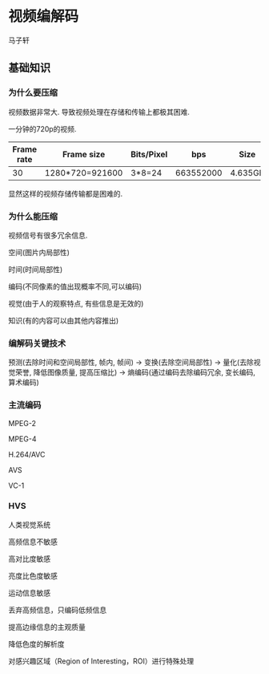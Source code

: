 # 视频编解码

马子轩

## 基础知识

### 为什么要压缩

视频数据非常大. 导致视频处理在存储和传输上都极其困难.

一分钟的720p的视频.

| Frame rate | Frame size      | Bits/Pixel | bps       | Size    |
| ---------- | --------------- | ---------- | --------- | ------- |
| 30         | 1280*720=921600 | 3*8=24     | 663552000 | 4.635GB |

显然这样的视频存储传输都是困难的.

### 为什么能压缩

视频信号有很多冗余信息.

空间(图片内局部性)

时间(时间局部性)

编码(不同像素的值出现概率不同,可以编码)

视觉(由于人的观察特点, 有些信息是无效的)

知识(有的内容可以由其他内容推出)

### 编解码关键技术

预测(去除时间和空间局部性, 帧内, 帧间) -> 变换(去除空间局部性) -> 量化(去除视觉荣誉, 降低图像质量, 提高压缩比) -> 熵编码(通过编码去除编码冗余, 变长编码, 算术编码)

### 主流编码

MPEG-2

MPEG-4

H.264/AVC

AVS

VC-1

### HVS

人类视觉系统

高频信息不敏感

高对比度敏感

亮度比色度敏感

运动信息敏感

丢弃高频信息，只编码低频信息

提高边缘信息的主观质量

降低色度的解析度

对感兴趣区域（Region of Interesting，ROI）进行特殊处理

